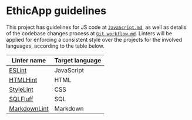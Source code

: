 # EthicApp guidelines

This project has guidelines for JS code at [`JavaScript.md`](./JavaScript.md), as well as details of the codebase changes process at [`Git workflow.md`](./Git%20workflow.md). Linters will be applied for enforcing a consistent style over the projects for the involved languages, according to the table below.

| Linter name                                                | Target language |
| ---------------------------------------------------------- | --------------- |
| [ESLint](https://eslint.org/)                              | JavaScript      |
| [HTMLHint](https://htmlhint.com/)                          | HTML            |
| [StyleLint](https://stylelint.io/)                         | CSS             |
| [SQLFluff](https://www.sqlfluff.com/)                      | SQL             |
| [MarkdownLint](https://github.com/DavidAnson/markdownlint) | Markdown        |
